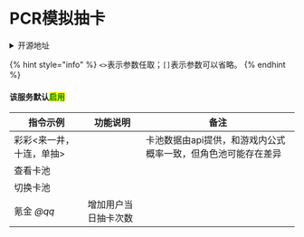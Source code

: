 # PCR模拟抽卡

<details>

<summary>开源地址</summary>

[https://github.com/pcrbot/gacha](https://github.com/pcrbot/gacha)

</details>

{% hint style="info" %}
`<>`表示参数任取；`[]`表示参数可以省略。
{% endhint %}

#### 该服务默认<mark style="color:green;">启用</mark>

| 指令示例          | 功能说明       | 备注                               |
| ------------- | ---------- | -------------------------------- |
| 彩彩<来一井，十连，单抽> |            | 卡池数据由api提供，和游戏内公式概率一致，但角色池可能存在差异 |
| 查看卡池          |            |                                  |
| 切换卡池          |            |                                  |
| 氪金 _@qq_      | 增加用户当日抽卡次数 |                                  |
